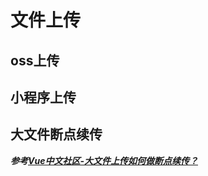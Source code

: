 # 文件上传

## oss上传

## 小程序上传

## 大文件断点续传
***参考[Vue中文社区-大文件上传如何做断点续传？](https://mp.weixin.qq.com/s/j-r3HwvKghRdnKhmV9o5OQ)***